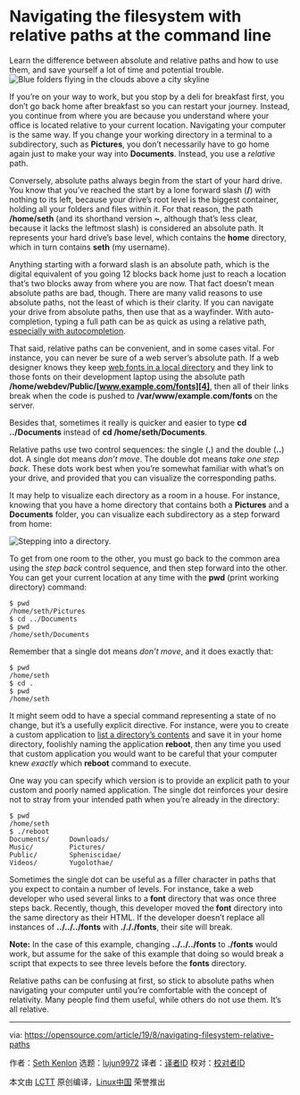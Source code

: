 [#]: collector: (lujun9972)
[#]: translator: ( )
[#]: reviewer: ( )
[#]: publisher: ( )
[#]: url: ( )
[#]: subject: (Navigating the filesystem with relative paths at the command line)
[#]: via: (https://opensource.com/article/19/8/navigating-filesystem-relative-paths)
[#]: author: (Seth Kenlon https://opensource.com/users/sethhttps://opensource.com/users/greg-p)

Navigating the filesystem with relative paths at the command line
======
Learn the difference between absolute and relative paths and how to use
them, and save yourself a lot of time and potential trouble.
![Blue folders flying in the clouds above a city skyline][1]

If you’re on your way to work, but you stop by a deli for breakfast first, you don’t go back home after breakfast so you can restart your journey. Instead, you continue from where you are because you understand where your office is located relative to your current location. Navigating your computer is the same way. If you change your working directory in a terminal to a subdirectory, such as **Pictures**, you don’t necessarily have to go home again just to make your way into **Documents**. Instead, you use a _relative_ path.

Conversely, absolute paths always begin from the start of your hard drive. You know that you’ve reached the start by a lone forward slash (**/**) with nothing to its left, because your drive’s root level is the biggest container, holding all your folders and files within it. For that reason, the path **/home/seth** (and its shorthand version **~**, although that’s less clear, because it lacks the leftmost slash) is considered an absolute path. It represents your hard drive’s base level, which contains the **home** directory, which in turn contains **seth** (my username).

Anything starting with a forward slash is an absolute path, which is the digital equivalent of you going 12 blocks back home just to reach a location that’s two blocks away from where you are now. That fact doesn’t mean absolute paths are bad, though. There are many valid reasons to use absolute paths, not the least of which is their clarity. If you can navigate your drive from absolute paths, then use that as a wayfinder. With auto-completion, typing a full path can be as quick as using a relative path, [especially with autocompletion][2].

That said, relative paths can be convenient, and in some cases vital. For instance, you can never be sure of a web server’s absolute path. If a web designer knows they keep [web fonts in a local directory][3] and they link to those fonts on their development laptop using the absolute path **/home/webdev/Public/[www.example.com/fonts][4]**, then all of their links break when the code is pushed to **/var/www/example.com/fonts** on the server.

Besides that, sometimes it really is quicker and easier to type **cd ../Documents** instead of **cd /home/seth/Documents**.

Relative paths use two control sequences: the single (**.**) and the double (**..**) dot. A single dot means _don’t move_. The double dot means _take one step back_. These dots work best when you’re somewhat familiar with what’s on your drive, and provided that you can visualize the corresponding paths.

It may help to visualize each directory as a room in a house. For instance, knowing that you have a home directory that contains both a **Pictures** and a **Documents** folder, you can visualize each subdirectory as a step forward from home:

![Stepping into a directory.][5]

To get from one room to the other, you must go back to the common area using the _step back_ control sequence, and then step forward into the other. You can get your current location at any time with the **pwd** (print working directory) command:


```
$ pwd
/home/seth/Pictures
$ cd ../Documents
$ pwd
/home/seth/Documents
```

Remember that a single dot means _don’t move_, and it does exactly that:


```
$ pwd
/home/seth
$ cd .
$ pwd
/home/seth
```

It might seem odd to have a special command representing a state of no change, but it’s a usefully explicit directive. For instance, were you to create a custom application to [list a directory’s contents][6] and save it in your home directory, foolishly naming the application **reboot**, then any time you used that custom application you would want to be careful that your computer knew _exactly_ which **reboot** command to execute.

One way you can specify which version is to provide an explicit path to your custom and poorly named application. The single dot reinforces your desire not to stray from your intended path when you’re already in the directory:


```
$ pwd
/home/seth
$ ./reboot
Documents/     Downloads/
Music/         Pictures/
Public/        Spheniscidae/
Videos/        Yugolothae/
```

Sometimes the single dot can be useful as a filler character in paths that you expect to contain a number of levels. For instance, take a web developer who used several links to a **font** directory that was once three steps back. Recently, though, this developer moved the **font** directory into the same directory as their HTML. If the developer doesn’t replace all instances of **../../../fonts** with **./././fonts**, their site will break.

**Note:** In the case of this example, changing **../../../fonts** to **./fonts** would work, but assume for the sake of this example that doing so would break a script that expects to see three levels before the **fonts** directory.

Relative paths can be confusing at first, so stick to absolute paths when navigating your computer until you’re comfortable with the concept of relativity. Many people find them useful, while others do not use them. It’s all relative.

--------------------------------------------------------------------------------

via: https://opensource.com/article/19/8/navigating-filesystem-relative-paths

作者：[Seth Kenlon][a]
选题：[lujun9972][b]
译者：[译者ID](https://github.com/译者ID)
校对：[校对者ID](https://github.com/校对者ID)

本文由 [LCTT](https://github.com/LCTT/TranslateProject) 原创编译，[Linux中国](https://linux.cn/) 荣誉推出

[a]: https://opensource.com/users/sethhttps://opensource.com/users/greg-p
[b]: https://github.com/lujun9972
[1]: https://opensource.com/sites/default/files/styles/image-full-size/public/lead-images/rh_003499_01_cloud21x_cc.png?itok=5UwC92dO (Blue folders flying in the clouds above a city skyline)
[2]: https://opensource.com/article/19/7/understanding-file-paths-and-how-use-them#autocomplete
[3]: https://opensource.com/article/19/3/webfonts
[4]: http://www.example.com/fonts
[5]: https://opensource.com/sites/default/files/uploads/path-layout.jpg (Stepping into a directory.)
[6]: https://opensource.com/article/19/7/master-ls-command
